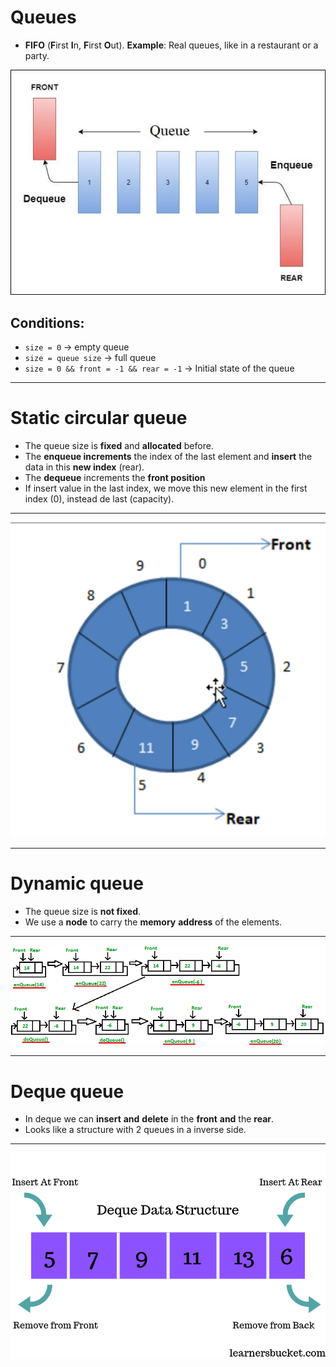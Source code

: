 # Queues

- **FIFO** (**F**irst **I**n, **F**irst **O**ut). **Example**: Real queues, like in a restaurant or a party.

![Queue Example](examples/queue-example.png)

## Conditions:

- `size = 0` → empty queue
- `size = queue size` → full queue
- `size = 0 && front = -1 && rear = -1` -> Initial state of the queue

___

# Static circular queue

- The queue size is **fixed** and **allocated** before. 
- The **enqueue increments** the index of the last element and **insert** the data in this **new index** (rear).
- The **dequeue** increments the **front position**
- If insert value in the last index, we move this new element in the first index (0), instead de last (capacity). 

___

![Queue Example](examples/queue-circular-static-example.png)

___

# Dynamic queue

- The queue size is **not fixed**. 
- We use a **node** to carry the **memory** **address** of the elements.

___

![Queue Example](examples/queue-dynamic-example.png)

___

# Deque queue

- In deque we can **insert** **and** **delete** in the **front** **and** the **rear**.
- Looks like a structure with 2 queues in a inverse side.

___

![Queue Example](examples/queue-deque-example.png)